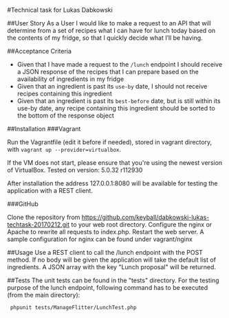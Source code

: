 #Technical task for Lukas Dabkowski

##User Story
As a User I would like to make a request to an API that will determine from a set of recipes what I can
have for lunch today based on the contents of my fridge, so that I quickly decide what I’ll be having.

##Acceptance Criteria
* Given that I have made a request to the `/lunch`​ endpoint I should receive a JSON response
of the recipes that I can prepare based on the availability of ingredients in my fridge
* Given that an ingredient is past its `use-by`​ date, I should not receive recipes containing this
ingredient
* Given that an ingredient is past its  `best-before`​ date, but is still within its use-by date, 
any recipe containing this ingredient should be sorted to the bottom of the response object

##Installation
###Vagrant

Run the Vagrantfile (edit it before if needed), stored in vagrant directory, 
with `vagrant up --provider=virtualbox`. 

If the VM does not start, please ensure that you're using the newest version of VirtualBox.
Tested on version: 5.0.32 r112930

After installation the address 127.0.0.1:8080 will be available for testing the 
application with a REST client.

###GitHub

Clone the repository from https://github.com/keyball/dabkowski-lukas-techtask-20170212.git to 
your web root directory. Configure the nginx or Apache to rewrite all requests
to index.php. Restart the web server. A sample configuration for nginx can be 
found under vagrant/nginx

##Usage
Use a REST client to call the /lunch endpoint with the POST method. If no body 
will be given the application will take the default list of ingredients. 
A JSON array with the key "Lunch proposal" will be returned.

##Tests
The unit tests can be found in the "tests" directory. For the testing purpose
of the lunch endpoint, following command has to be executed (from the main directory):

` phpunit tests/ManageFlitter/LunchTest.php`
 
 

